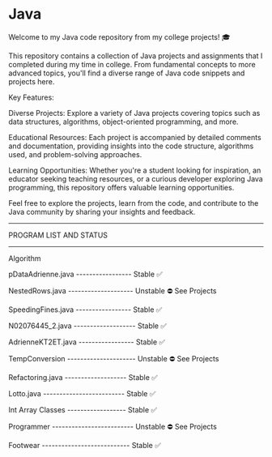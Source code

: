 # Java
Welcome to my Java code repository from my college projects! 🎓

This repository contains a collection of Java projects and assignments that I completed during my time in college. From fundamental concepts to more advanced topics, you'll find a diverse range of Java code snippets and projects here.

Key Features:

Diverse Projects: Explore a variety of Java projects covering topics such as data structures, algorithms, object-oriented programming, and more.

Educational Resources: Each project is accompanied by detailed comments and documentation, providing insights into the code structure, algorithms used, and problem-solving approaches.

Learning Opportunities: Whether you're a student looking for inspiration, an educator seeking teaching resources, or a curious developer exploring Java programming, this repository offers valuable learning opportunities.

Feel free to explore the projects, learn from the code, and contribute to the Java community by sharing your insights and feedback.

*****************************************************************

PROGRAM LIST AND STATUS
*********************************

Algorithm

pDataAdrienne.java ----------------- Stable ✅

NestedRows.java -------------------- Unstable ⛔️ See Projects

SpeedingFines.java ----------------- Stable ✅

N02076445_2.java ------------------- Stable ✅

AdrienneKT2ET.java ----------------- Stable ✅

TempConversion --------------------- Unstable ⛔️ See Projects

Refactoring.java ------------------- Stable ✅

Lotto.java ------------------------- Stable ✅

Int Array Classes ------------------ Stable ✅

Programmer ------------------------- Unstable ⛔️ See Projects

Footwear --------------------------- Stable ✅
